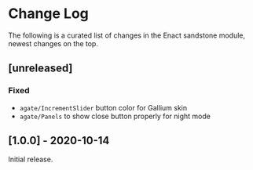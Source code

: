 # Change Log

The following is a curated list of changes in the Enact sandstone module, newest changes on the top.

## [unreleased]
 
### Fixed
- `agate/IncrementSlider` button color for Gallium skin
- `agate/Panels` to show close button properly for night mode

## [1.0.0] - 2020-10-14

Initial release.
